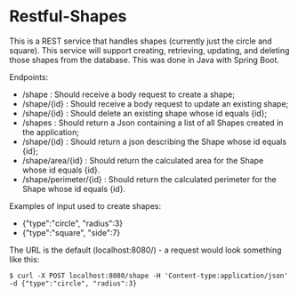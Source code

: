 # Restful-Shapes
 
This is a REST service that handles shapes (currently just the circle and square). This service will support creating, retrieving, updating, and deleting those shapes from the database. This was done in Java with Spring Boot.

Endpoints:
* /shape : Should receive a body request to create a shape;
* /shape/{id} : Should receive a body request to update an existing shape;
* /shape/{id} : Should delete an existing shape whose id equals {id};
* /shapes : Should return a Json containing a list of all Shapes created in the application;
* /shape/{id} : Should return a json describing the Shape whose id equals {id};
* /shape/area/{id} : Should return the calculated area for the Shape whose id equals {id}. 
* /shape/perimeter/{id} : Should return the calculated perimeter for the Shape whose id equals {id}. 

Examples of input used to create shapes:
* {"type":"circle", "radius":3}
* {"type":"square", "side":7}

The URL is the default (localhost:8080/) - a request would look something like this:
```
$ curl -X POST localhost:8080/shape -H 'Content-type:application/json' -d {"type":"circle", "radius":3}
```
